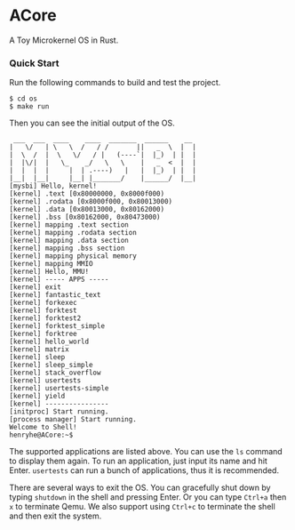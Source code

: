 # ACore

A Toy Microkernel OS in Rust.

### Quick Start

Run the following commands to build and test the project.

```
$ cd os
$ make run
```

Then you can see the initial output of the OS.

```
 ___  ___  ____    ____  _______  ______    __
|   \/   | \   \  /   / /       ||   _  \  |  |
|  \  /  |  \   \/   / |   (----`|  |_)  | |  |
|  |\/|  |   \_    _/   \   \    |   _  <  |  |
|  |  |  |     |  | .----)   |   |  |_)  | |  |
|__|  |__|     |__| |_______/    |______/  |__|
[mysbi] Hello, kernel!
[kernel] .text [0x80000000, 0x8000f000)
[kernel] .rodata [0x8000f000, 0x80013000)
[kernel] .data [0x80013000, 0x80162000)
[kernel] .bss [0x80162000, 0x80473000)
[kernel] mapping .text section
[kernel] mapping .rodata section
[kernel] mapping .data section
[kernel] mapping .bss section
[kernel] mapping physical memory
[kernel] mapping MMIO
[kernel] Hello, MMU!
[kernel] ----- APPS -----
[kernel] exit
[kernel] fantastic_text
[kernel] forkexec
[kernel] forktest
[kernel] forktest2
[kernel] forktest_simple
[kernel] forktree
[kernel] hello_world
[kernel] matrix
[kernel] sleep
[kernel] sleep_simple
[kernel] stack_overflow
[kernel] usertests
[kernel] usertests-simple
[kernel] yield
[kernel] ----------------
[initproc] Start running.
[process manager] Start running.
Welcome to Shell!
henryhe@ACore:~$
```

The supported applications are listed above. You can use the `ls` command to display them again. To run an application, just input its name and hit Enter. `usertests` can run a bunch of applications, thus it is recommended.

There are several ways to exit the OS. You can gracefully shut down by typing `shutdown` in the shell and pressing Enter. Or you can type `Ctrl+a` then `x` to terminate Qemu. We also support using `Ctrl+c` to terminate the shell and then exit the system.
